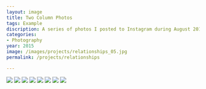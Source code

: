 ```yaml
---
layout: image
title: Two Column Photos
tags: Example
discription: A series of photos I posted to Instagram during August 2015 to exploring diptychs and relationships between images. I became fascinated with the way two photos, placed side by side, changed how you saw each individually.
categories:
- Photography
year: 2015
image: /images/projects/relationships_05.jpg
permalink: /projects/relationships

---
```



<img src="/images/projects/relationships_01.jpg">
<img src="/images/projects/relationships_02.jpg">
<img src="/images/projects/relationships_03.jpg">
<img src="/images/projects/relationships_04.jpg">
<img src="/images/projects/relationships_05.jpg">
<img src="/images/projects/relationships_06.jpg">
<img src="/images/projects/relationships_07.jpg">
<img src="/images/projects/relationships_08.jpg">
